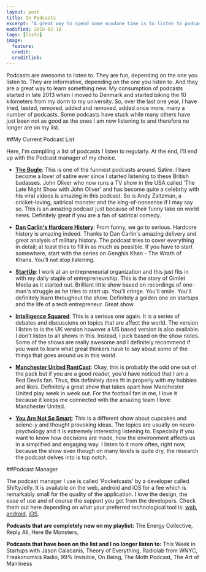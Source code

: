 ```yaml
---
layout: post
title: On Podcasts
excerpt: "A great way to spend some mundane time is to listen to podcasts. This is my listening list"
modified: 2015-02-18
tags: [lists]
image:
  feature: 
  credit: 
  creditlink: 
---
```



Podcasts are awesome to listen to. They are fun, depending on the one you listen to. They are informative, depending on the one you listen to. And they are a great way to learn something new. My consumption of podcasts started in late 2013 when I moved to Denmark and started biking the 10 kilometers from my dorm to my university. So, over the last one year, I have tried, tested, removed, added and removed, added once more, many a number of podcasts. Some podcasts have stuck while many others have just been not as good as the ones I am now listening to and therefore no longer are on my list. 

##My Current Podcast List

Here, I'm compiling a list of podcasts I listen to regularly. At the end, I'll end up with the Podcast manager of my choice. 

* [**The Bugle**](http://thebuglepodcast.com): This is one of the funniest podcasts around. Satire. I have become a lover of satire ever since I started listening to these British badasses. John Oliver who now runs a TV show in the USA called 'The Late Night Show with John Oliver' and has become quite a celebrity with his viral videos is amazing in this podcast. So is Andy Zaltzman, a cricket-loving, satirical monster and the king-of-nonsense if I may say so. This is an amazing podcast just because of their funny take on world news. Definitely great if you are a fan of satirical comedy. 

* [**Dan Carlin's Hardcore History**](http://www.dancarlin.com/hardcore-history-series/): From funny, we go to serious. Hardcore history is amazing indeed. Thanks to Dan Carlin's amazing delivery and great analysis of military history. The podcast tries to cover everything in detail; at least tries to fill in as much as possible. If you have to start somewhere, start with the series on Genghis Khan - The Wrath of Khans. You'll not stop listening. 

* [**StartUp**](http://gimletmedia.com/show/startup/): I work at an entrepreneurial organization and this just fits in with my daily staple of entrepreneurship. This is the story of Gimlet Media as it started out. Brilliant little show based on recordings of one-man's struggle as he tries to start up. You'll cringe. You'll smile. You'll definitely learn throughout the show. Definitely a golden one on startups and the life of a tech entrepreneur. Great show.

* [**Intelligence Squared**](http://www.intelligencesquared.com/podcast/): This is a serious one again. It is a series of debates and discussions on topics that are affect the world. The version I listen to is the UK version however a US based version is also available. I don't listen to all shows in this. Instead, I pick based on the show notes. Some of the shows are really awesome and I definitely recommend if you want to learn what great thinkers have to say about some of the things that goes around us in this world. 

* [**Manchester United RantCast**](http://www.unitedrant.co.uk/category/rant-cast/): Okay, this is probably the odd one out of the pack but if you are a good reader, you'd have noticed that I am a Red Devils fan. Thus, this definitely does fit in properly with my hobbies and likes. Definitely a great show that takes apart how Manchester United play week in week out. For the football fan in me, I love it because it keeps me connected with the amazing team I love: Manchester United. 

* [**You Are Not So Smart**](http://youarenotsosmart.com/): This is a different show about cupcakes and scienc-y and thought provoking ideas.  The topics are usually on neuro-psychology and it is extremely interesting listening to. Especially if you want to know how decisions are made, how the environment affects us in a simplified and engaging way. I listen to it more often, right now, because the show even though on many levels is quite dry, the research the podcast delves into is top notch. 

##Podcast Manager

The podcast manager I use is called 'Pocketcasts' by a developer called ShiftyJelly. It is available on the web, android and iOS for a fee which is remarkably small for the quality of the application. I love the design, the ease of use and of course the support you get from the developers. Check them out here depending on what your preferred technological tool is: 
[web](https://play.pocketcasts.com/web),
[android](https://play.google.com/store/apps/details?id=au.com.shiftyjelly.pocketcasts),
[iOS](https://itunes.apple.com/au/app/pocket-casts/id414834813?mt=8&uo=4&at=10l4We).

**Podcasts that are completely new on my playlist:** The Energy Collective, Reply All, Here Be Monsters, 

**Podcasts that have been on the list and I no longer listen to:** This Week in Startups with Jason Calacanis, Theory of Everything, Radiolab from WNYC, Freakonomics Radio, 99% Invisible, On Being, The Moth Podcast, The Art of Manliness
